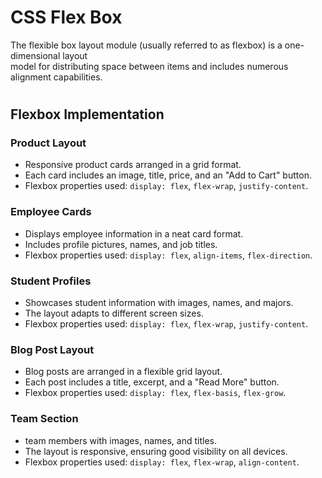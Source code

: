 # CSS Flex Box

The flexible box layout module (usually referred to as flexbox) is a one-dimensional layout\
model for distributing space between items and includes numerous alignment capabilities.

#

## Flexbox Implementation

### Product Layout
- Responsive product cards arranged in a grid format.
-  Each card includes an image, title, price, and an "Add to Cart" button.
-  Flexbox properties used: `display: flex`, `flex-wrap`, `justify-content`.

### Employee Cards
- Displays employee information in a neat card format.
- Includes profile pictures, names, and job titles.
- Flexbox properties used: `display: flex`, `align-items`, `flex-direction`.
  
### Student Profiles
- Showcases student information with images, names, and majors.
- The layout adapts to different screen sizes.
- Flexbox properties used: `display: flex`, `flex-wrap`, `justify-content`.

### Blog Post Layout
- Blog posts are arranged in a flexible grid layout.
- Each post includes a title, excerpt, and a "Read More" button.
- Flexbox properties used: `display: flex`, `flex-basis`, `flex-grow`.

### Team Section
-  team members with images, names, and titles.
- The layout is responsive, ensuring good visibility on all devices.
- Flexbox properties used: `display: flex`, `flex-wrap`, `align-content`.
